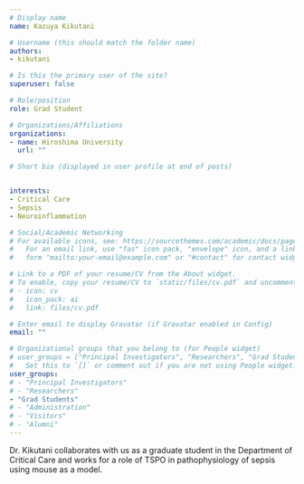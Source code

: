```yaml
---
# Display name
name: Kazuya Kikutani

# Username (this should match the folder name)
authors:
- kikutani

# Is this the primary user of the site?
superuser: false

# Role/position
role: Grad Student

# Organizations/Affiliations
organizations:
- name: Hiroshima University
  url: ""

# Short bio (displayed in user profile at end of posts)


interests:
- Critical Care
- Sepsis
- Neuroinflammation

# Social/Academic Networking
# For available icons, see: https://sourcethemes.com/academic/docs/page-builder/#icons
#   For an email link, use "fas" icon pack, "envelope" icon, and a link in the
#   form "mailto:your-email@example.com" or "#contact" for contact widget.

# Link to a PDF of your resume/CV from the About widget.
# To enable, copy your resume/CV to `static/files/cv.pdf` and uncomment the lines below.
# - icon: cv
#   icon_pack: ai
#   link: files/cv.pdf

# Enter email to display Gravatar (if Gravatar enabled in Config)
email: ""

# Organizational groups that you belong to (for People widget)
# user_groups = ["Principal Investigators", "Researchers", "Grad Students", "Administration", "Visitors", "Alumni"]
#   Set this to `[]` or comment out if you are not using People widget.
user_groups:
# - "Principal Investigators"
# - "Researchers"
- "Grad Students"
# - "Administration"
# - "Visitors"
# - "Alumni"
---
```


Dr. Kikutani collaborates with us as a graduate student in the Department of Critical Care and  works for a role of TSPO in pathophysiology of sepsis using mouse as a model.
